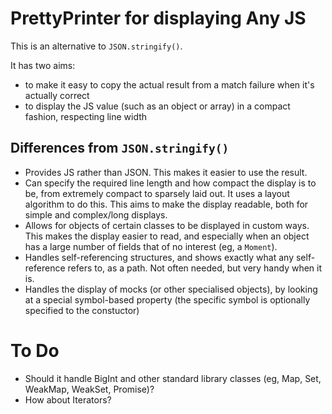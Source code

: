 # PrettyPrinter for displaying Any JS

This is an alternative to `JSON.stringify()`.

It has two aims:
 
  - to make it easy to copy the actual result from a match failure when it's actually correct
  - to display the JS value (such as an object or array) in a compact fashion, respecting line width

## Differences from `JSON.stringify()`

 - Provides JS rather than JSON. This makes it easier to use the result.
 - Can specify the required line length and how compact the display is to be, from extremely compact to sparsely laid out.
   It uses a layout algorithm to do this. This aims to make the display readable, both for simple and complex/long displays.
 - Allows for objects of certain classes to be displayed in custom ways.
   This makes the display easier to read, and especially when an object has a large number of fields 
   that of no interest (eg, a `Moment`).
 - Handles self-referencing structures, and shows exactly what any self-reference refers to, as a path. 
   Not often needed, but very handy when it is.
 - Handles the display of mocks (or other specialised objects), by looking at a special symbol-based property 
  (the specific symbol is optionally specified to the constuctor)
 
# To Do

 - Should it handle BigInt and other standard library classes (eg, Map, Set, WeakMap, WeakSet, Promise)?
 - How about Iterators?
